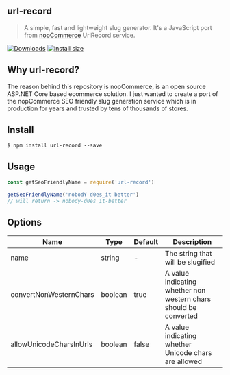 ## url-record
> A simple, fast and lightweight slug generator. It's a JavaScript port from [nopCommerce](https://github.com/nopSolutions/nopCommerce) UrlRecord service.

[![Downloads](https://img.shields.io/npm/dm/url-record.svg)](https://npmjs.com/url-record)
[![install size](https://packagephobia.com/badge?p=url-record)](https://packagephobia.com/result?p=url-record)

## Why url-record?
The reason behind this repository is nopCommerce, is an open source ASP.NET Core based ecommerce solution. I just wanted to create a port of the nopCommerce SEO friendly slug generation service which is in production for years and trusted by tens of thousands of stores.

## Install
```
$ npm install url-record --save
```

## Usage

```js
const getSeoFriendlyName = require('url-record')

getSeoFriendlyName('nobodY d0es_it better')
// will return -> nobody-d0es_it-better
```

## Options

| Name                     | Type        | Default         | Description                                                      |
| ---                      | ---         | ---             | ---                                                              |
| name                     | string      | -               | The string that will be slugified                                |
| convertNonWesternChars   | boolean     | true            | A value indicating whether non western chars should be converted |
| allowUnicodeCharsInUrls  | boolean     | false           | A value indicating whether Unicode chars are allowed             |
